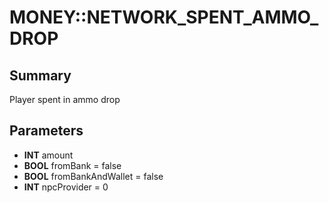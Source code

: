 # MONEY::NETWORK_SPENT_AMMO_DROP

## Summary
Player spent in ammo drop

## Parameters
* **INT** amount
* **BOOL** fromBank = false
* **BOOL** fromBankAndWallet = false
* **INT** npcProvider = 0